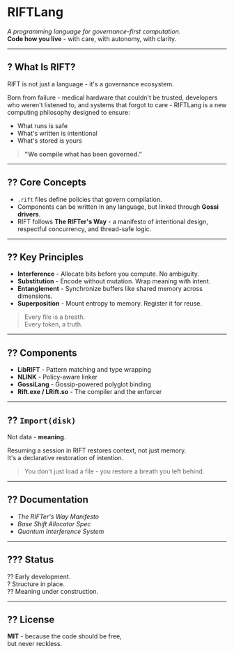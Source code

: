 # RIFTLang

*A programming language for governance-first computation.*  
**Code how you live** - with care, with autonomy, with clarity.

---

## ? What Is RIFT?

RIFT is not just a language - it's a governance ecosystem.

Born from failure - medical hardware that couldn't be trusted, developers who weren't listened to, and systems that forgot to care - RIFTLang is a new computing philosophy designed to ensure:

- What runs is safe  
- What's written is intentional  
- What's stored is yours  

> **"We compile what has been governed."**

---

## ?? Core Concepts

- `.rift` files define policies that govern compilation.
- Components can be written in any language, but linked through **Gossi drivers**.
- RIFT follows **The RIFTer's Way** - a manifesto of intentional design, respectful concurrency, and thread-safe logic.

---

## ?? Key Principles

- **Interference** - Allocate bits before you compute. No ambiguity.
- **Substitution** - Encode without mutation. Wrap meaning with intent.
- **Entanglement** - Synchronize buffers like shared memory across dimensions.
- **Superposition** - Mount entropy to memory. Register it for reuse.

> Every file is a breath.  
> Every token, a truth.

---

## ?? Components

- **LibRIFT** - Pattern matching and type wrapping  
- **NLINK** - Policy-aware linker  
- **GossiLang** - Gossip-powered polyglot binding  
- **Rift.exe / LRift.so** - The compiler and the enforcer

---

## ?? `Import(disk)`

Not data - **meaning**.

Resuming a session in RIFT restores context, not just memory.  
It's a declarative restoration of intention.

> You don't just load a file - you restore a breath you left behind.

---

## ?? Documentation

- *The RIFTer's Way Manifesto*  
- *Base Shift Allocator Spec*  
- *Quantum Interference System*

---

## ??? Status

?? Early development.  
? Structure in place.  
?? Meaning under construction.

---

## ?? License

**MIT** - because the code should be free,  
but never reckless.

